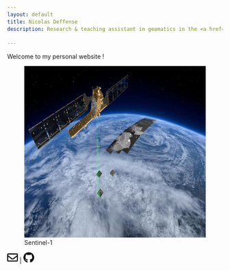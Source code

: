 ```yaml
---
layout: default
title: Nicolas Deffense
description: Research & teaching assistant in geomatics in the <a href="https://uclouvain.be/en/research-institutes/eli/" style="color:white;">Earth & Life Institute</a> at <a href="https://uclouvain.be/" style="color:white;">UCLouvain</a>

---
```


Welcome to my personal website !


<figure>
    <img src="./images/Sentinel-1.jpg"
         width="800" height="400">
    <figcaption>Sentinel-1</figcaption>
</figure>


[<img src="./logos/envelope-regular.svg" width="25" height="25">](mailto:nicolas.deffense@uclouvain.be) | [<img src="./logos/github-brands.svg" width="25" height="25">](https://github.com/nicolasdeffense)
